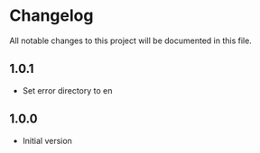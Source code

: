 # Changelog

All notable changes to this project will be documented in this file.

## 1.0.1

- Set error directory to en

## 1.0.0

- Initial version
